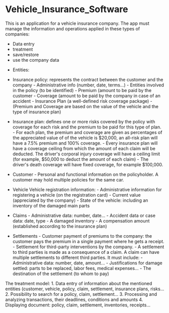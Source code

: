 # Vehicle_Insurance_Software
This is an application for a vehicle insurance company.
The app must manage the information and operations applied in these types of companies:
  - Data entry
  - treatment
  - save/restore
  - use the company data
        
* Entities:
* Insurance policy: represents the contract between the customer and the company
      - Administrative info (number, date, terms...)
      - Entities involved in the policy (to be identified)
      - Premium (amount to be paid by the customer
      - Coverage (amount to be paid by the company in case of an accident
      - Insurance Plan (a well-defined risk coverage package)
      -(Premium and Coverage are based on the value of the vehicle and the type of insurance plan)

* Insurance plan: defines one or more risks covered by the policy with coverage for each risk and the premium to be paid for this type of plan.
      - For each plan, the premium and coverage are given as percentages of the appreciated value of
              of the vehicle is $20,000, an all-risk plan will have a 7.5% premium and 100% coverage.
      - Every insurance plan will have a coverage ceiling from which the amount of each claim will be
        deducted. The driver's corporal injury coverage will have a ceiling limit (for example, $50,000
        to deduct the amount of each claim)
      - The driver's death coverage will have fixed coverage, for example $100,000.

* Customer
      - Personal and functional information on the policyholder. A customer may hold multiple policies
        for the same car.
 
* Vehicle
   Vehicle registration information:
      - Administrative information for registering a vehicle (on the registration card)
      - Current value (appreciated by the company)
      - State of the vehicle: including an inventory of the damaged main parts
        
* Claims
      - Administrative data: number, date...
      - Accident data or case data: date, type
      - A damaged inventory
      - A compensation amount (established according to the insurance plan)

* Settlements
      - Customer payment of premiums to the company: the customer pays the premium in a
        single payment where he gets a receipt.
      - Settlement for third-party interventions by the company.
          - A settlement to third parties is made as a consequence of a claim. A claim can have multiple
            settlements to different third parties. It must include:
                  - Administrative data: number, date, amount...
                  - Justifications for damage settled: parts to be replaced, labor fees, medical expenses...
                  - The destination of the settlement (to whom to pay)

The treatment model:
      1. Data entry of information about the mentioned entities (customer, vehicle, policy, claim,
               settlement, insurance plans, risks...
      2. Possibility to search for a policy, claim, settlement...
      3. Processing and analyzing transactions, their deadlines, conditions and amounts
      4. Displaying document: policy, claim, settlement, inventories, receipts...
